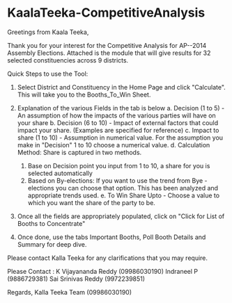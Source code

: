 KaalaTeeka-CompetitiveAnalysis
==============================

Greetings from Kaala Teeka, 

Thank you for your interest for the Competitive Analysis for AP--2014 Assembly Elections. Attached is the module that will give results for 32 selected constituencies across 9 districts. 

Quick Steps to use the Tool:

1) Select District and Constituency in the Home Page and click "Calculate". This will take you to the Booths_To_Win Sheet.

2) Explanation of the various Fields in the tab is below
  a. Decision (1 to 5) - An assumption of how the impacts of the various parties will have on your share
  b. Decision (6 to 10) - Impact of external factors that could impact your share. (Examples are specified for reference)
  c. Impact to share (1 to 10) - Assumption in numerical value. For the assumption you make in "Decision" 1 to 10 choose a numerical value.
  d. Calculation Method: Share is captured in two methods.
    1. Base on Decision point you input from 1 to 10, a share for you is selected automatically
    2. Based on By-elections: If you want to use the trend from Bye - elections you can choose that option. This has been analyzed and appropriate trends used.
  e. To Win Share Upto - Choose a value to which you want the share of the party to be.
  
3) Once all the fields are appropriately populated, click on "Click for List of Booths to Concentrate"

4) Once done, use the tabs Important Booths, Poll Booth Details and Summary for deep dive.

Please contact Kalla Teeka for any clarifications that you may require.

Please Contact : 
K Vijayananda Reddy (09986030190)
Indraneel P (9886729381)
Sai Srinivas Reddy (9972239851)

Regards,
Kalla Teeka Team 
(09986030190)
